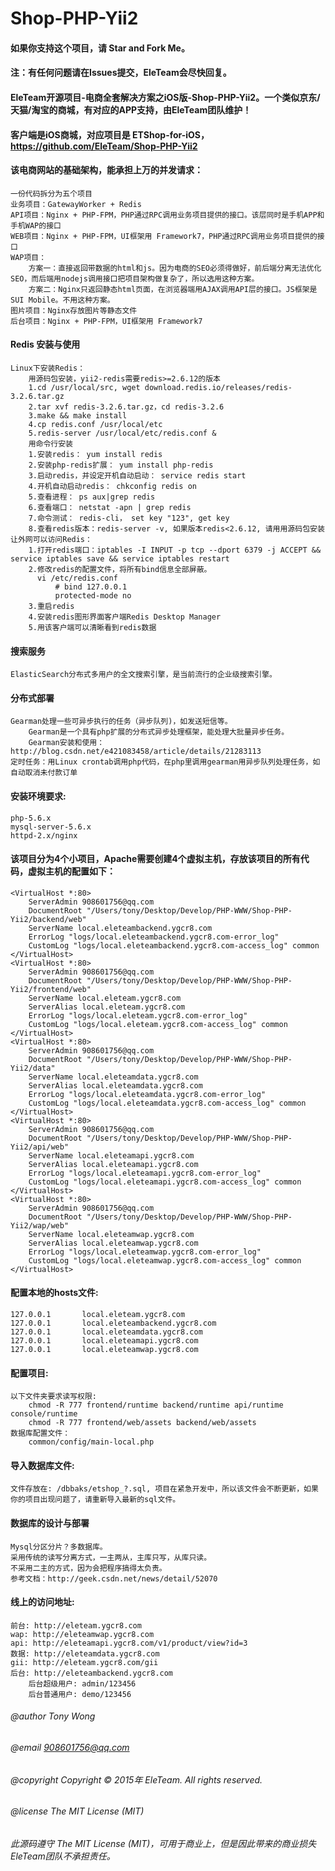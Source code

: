 # Shop-PHP-Yii2

#### 如果你支持这个项目，请 Star and Fork Me。

#### 注：有任何问题请在Issues提交，EleTeam会尽快回复。

#### EleTeam开源项目-电商全套解决方案之iOS版-Shop-PHP-Yii2。一个类似京东/天猫/淘宝的商城，有对应的APP支持，由EleTeam团队维护！
#### 客户端是iOS商城，对应项目是 ETShop-for-iOS，https://github.com/EleTeam/Shop-PHP-Yii2

#### 该电商网站的基础架构，能承担上万的并发请求：
    一份代码拆分为五个项目
    业务项目：GatewayWorker + Redis
    API项目：Nginx + PHP-FPM，PHP通过RPC调用业务项目提供的接口。该层同时是手机APP和手机WAP的接口
    WEB项目：Nginx + PHP-FPM，UI框架用 Framework7，PHP通过RPC调用业务项目提供的接口
    WAP项目：
        方案一：直接返回带数据的html和js。因为电商的SEO必须得做好，前后端分离无法优化SEO，而后端用nodejs调用接口把项目架构做复杂了，所以选用这种方案。
        方案二：Nginx只返回静态html页面，在浏览器端用AJAX调用API层的接口。JS框架是 SUI Mobile。不用这种方案。
    图片项目：Nginx存放图片等静态文件
    后台项目：Nginx + PHP-FPM，UI框架用 Framework7

#### Redis 安装与使用
    Linux下安装Redis：
        用源码包安装，yii2-redis需要redis>=2.6.12的版本
        1.cd /usr/local/src, wget download.redis.io/releases/redis-3.2.6.tar.gz
        2.tar xvf redis-3.2.6.tar.gz，cd redis-3.2.6
        3.make && make install
        4.cp redis.conf /usr/local/etc
        5.redis-server /usr/local/etc/redis.conf &
        用命令行安装
        1.安装redis： yum install redis
        2.安装php-redis扩展： yum install php-redis
        3.启动redis，并设定开机自动启动： service redis start
        4.开机自动启动redis： chkconfig redis on
        5.查看进程： ps aux|grep redis
        6.查看端口： netstat -apn | grep redis
        7.命令测试： redis-cli， set key "123", get key
        8.查看redis版本：redis-server -v, 如果版本redis<2.6.12, 请用用源码包安装
    让外网可以访问Redis：
        1.打开redis端口：iptables -I INPUT -p tcp --dport 6379 -j ACCEPT && service iptables save && service iptables restart
        2.修改redis的配置文件，将所有bind信息全部屏蔽。
          vi /etc/redis.conf
              # bind 127.0.0.1
              protected-mode no
        3.重启redis
        4.安装redis图形界面客户端Redis Desktop Manager
        5.用该客户端可以清晰看到redis数据
    
#### 搜索服务
    ElasticSearch分布式多用户的全文搜索引擎，是当前流行的企业级搜索引擎。
    
#### 分布式部署
    Gearman处理一些可异步执行的任务（异步队列)，如发送短信等。
        Gearman是一个具有php扩展的分布式异步处理框架，能处理大批量异步任务。
        Gearman安装和使用：http://blog.csdn.net/e421083458/article/details/21283113
    定时任务：用Linux crontab调用php代码，在php里调用gearman用异步队列处理任务，如自动取消未付款订单
    
#### 安装环境要求:
    php-5.6.x
    mysql-server-5.6.x
    httpd-2.x/nginx
    
#### 该项目分为4个小项目，Apache需要创建4个虚拟主机，存放该项目的所有代码，虚拟主机的配置如下：
    <VirtualHost *:80>
        ServerAdmin 908601756@qq.com
        DocumentRoot "/Users/tony/Desktop/Develop/PHP-WWW/Shop-PHP-Yii2/backend/web"
        ServerName local.eleteambackend.ygcr8.com
        ErrorLog "logs/local.eleteambackend.ygcr8.com-error_log"
        CustomLog "logs/local.eleteambackend.ygcr8.com-access_log" common
    </VirtualHost>
    <VirtualHost *:80>
        ServerAdmin 908601756@qq.com
        DocumentRoot "/Users/tony/Desktop/Develop/PHP-WWW/Shop-PHP-Yii2/frontend/web"
        ServerName local.eleteam.ygcr8.com
        ServerAlias local.eleteam.ygcr8.com
        ErrorLog "logs/local.eleteam.ygcr8.com-error_log"
        CustomLog "logs/local.eleteam.ygcr8.com-access_log" common
    </VirtualHost>
    <VirtualHost *:80>
        ServerAdmin 908601756@qq.com
        DocumentRoot "/Users/tony/Desktop/Develop/PHP-WWW/Shop-PHP-Yii2/data"
        ServerName local.eleteamdata.ygcr8.com
        ServerAlias local.eleteamdata.ygcr8.com
        ErrorLog "logs/local.eleteamdata.ygcr8.com-error_log"
        CustomLog "logs/local.eleteamdata.ygcr8.com-access_log" common
    </VirtualHost>
    <VirtualHost *:80>
        ServerAdmin 908601756@qq.com
        DocumentRoot "/Users/tony/Desktop/Develop/PHP-WWW/Shop-PHP-Yii2/api/web"
        ServerName local.eleteamapi.ygcr8.com
        ServerAlias local.eleteamapi.ygcr8.com
        ErrorLog "logs/local.eleteamapi.ygcr8.com-error_log"
        CustomLog "logs/local.eleteamapi.ygcr8.com-access_log" common
    </VirtualHost>
    <VirtualHost *:80>
        ServerAdmin 908601756@qq.com
        DocumentRoot "/Users/tony/Desktop/Develop/PHP-WWW/Shop-PHP-Yii2/wap/web"
        ServerName local.eleteamwap.ygcr8.com
        ServerAlias local.eleteamwap.ygcr8.com
        ErrorLog "logs/local.eleteamwap.ygcr8.com-error_log"
        CustomLog "logs/local.eleteamwap.ygcr8.com-access_log" common
    </VirtualHost>

#### 配置本地的hosts文件:
    127.0.0.1       local.eleteam.ygcr8.com
    127.0.0.1       local.eleteambackend.ygcr8.com
    127.0.0.1       local.eleteamdata.ygcr8.com
    127.0.0.1       local.eleteamapi.ygcr8.com
    127.0.0.1       local.eleteamwap.ygcr8.com
    
#### 配置项目:
    以下文件夹要求读写权限:
        chmod -R 777 frontend/runtime backend/runtime api/runtime console/runtime
        chmod -R 777 frontend/web/assets backend/web/assets
    数据库配置文件：
        common/config/main-local.php

#### 导入数据库文件:
    文件存放在: /dbbaks/etshop_?.sql, 项目在紧急开发中，所以该文件会不断更新，如果你的项目出现问题了，请重新导入最新的sql文件。

#### 数据库的设计与部署
    Mysql分区分片？多数据库。
    采用传统的读写分离方式，一主两从，主库只写，从库只读。
    不采用二主的方式，因为会把程序搞得太负责。
    参考文档：http://geek.csdn.net/news/detail/52070
    
#### 线上的访问地址:
    前台: http://eleteam.ygcr8.com
    wap: http://eleteamwap.ygcr8.com
    api: http://eleteamapi.ygcr8.com/v1/product/view?id=3
    数据: http://eleteamdata.ygcr8.com
    gii: http://eleteam.ygcr8.com/gii
    后台: http://eleteambackend.ygcr8.com
        后台超级用户: admin/123456
        后台普通用户: demo/123456

###### @author Tony Wong
###### @email 908601756@qq.com
###### @copyright Copyright © 2015年 EleTeam. All rights reserved.
###### @license The MIT License (MIT)

###### 此源码遵守 The MIT License (MIT)，可用于商业上，但是因此带来的商业损失EleTeam团队不承担责任。
